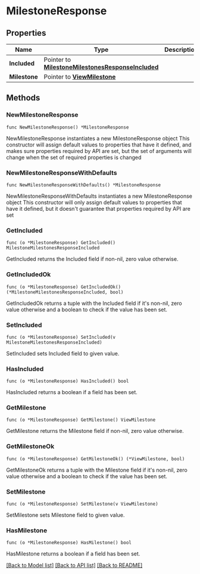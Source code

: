 # MilestoneResponse

## Properties

Name | Type | Description | Notes
------------ | ------------- | ------------- | -------------
**Included** | Pointer to [**MilestoneMilestonesResponseIncluded**](MilestoneMilestonesResponseIncluded.md) |  | [optional] 
**Milestone** | Pointer to [**ViewMilestone**](ViewMilestone.md) |  | [optional] 

## Methods

### NewMilestoneResponse

`func NewMilestoneResponse() *MilestoneResponse`

NewMilestoneResponse instantiates a new MilestoneResponse object
This constructor will assign default values to properties that have it defined,
and makes sure properties required by API are set, but the set of arguments
will change when the set of required properties is changed

### NewMilestoneResponseWithDefaults

`func NewMilestoneResponseWithDefaults() *MilestoneResponse`

NewMilestoneResponseWithDefaults instantiates a new MilestoneResponse object
This constructor will only assign default values to properties that have it defined,
but it doesn't guarantee that properties required by API are set

### GetIncluded

`func (o *MilestoneResponse) GetIncluded() MilestoneMilestonesResponseIncluded`

GetIncluded returns the Included field if non-nil, zero value otherwise.

### GetIncludedOk

`func (o *MilestoneResponse) GetIncludedOk() (*MilestoneMilestonesResponseIncluded, bool)`

GetIncludedOk returns a tuple with the Included field if it's non-nil, zero value otherwise
and a boolean to check if the value has been set.

### SetIncluded

`func (o *MilestoneResponse) SetIncluded(v MilestoneMilestonesResponseIncluded)`

SetIncluded sets Included field to given value.

### HasIncluded

`func (o *MilestoneResponse) HasIncluded() bool`

HasIncluded returns a boolean if a field has been set.

### GetMilestone

`func (o *MilestoneResponse) GetMilestone() ViewMilestone`

GetMilestone returns the Milestone field if non-nil, zero value otherwise.

### GetMilestoneOk

`func (o *MilestoneResponse) GetMilestoneOk() (*ViewMilestone, bool)`

GetMilestoneOk returns a tuple with the Milestone field if it's non-nil, zero value otherwise
and a boolean to check if the value has been set.

### SetMilestone

`func (o *MilestoneResponse) SetMilestone(v ViewMilestone)`

SetMilestone sets Milestone field to given value.

### HasMilestone

`func (o *MilestoneResponse) HasMilestone() bool`

HasMilestone returns a boolean if a field has been set.


[[Back to Model list]](../README.md#documentation-for-models) [[Back to API list]](../README.md#documentation-for-api-endpoints) [[Back to README]](../README.md)


